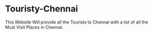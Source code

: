 # Touristy-Chennai
This Website Will provide all the Tourists to Chennai with a list of all the Must Visit Places in Chennai.
